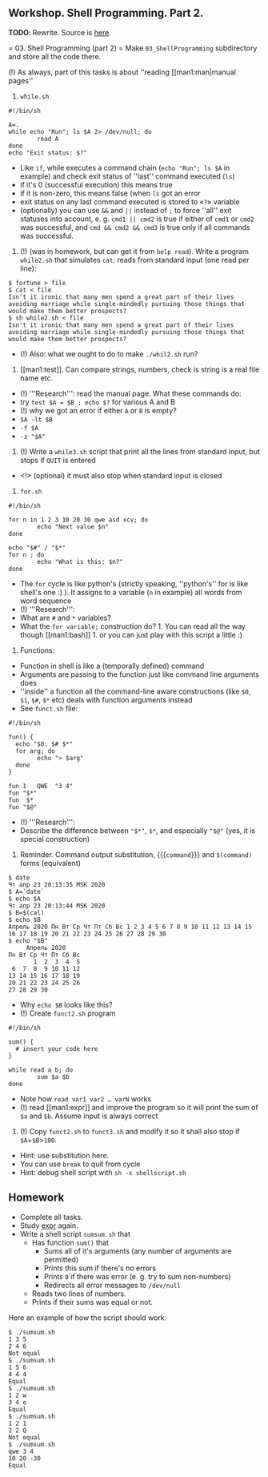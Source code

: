 Workshop. Shell Programming. Part 2.
---

__TODO__: Rewrite. Source is [here](https://uneex.ru/HSE/ArchitectureOS/Lab_03_ShellProgramming).

= 03. Shell Programming (part 2) =
Make `03_ShellProgramming` subdirectory and store all the code there.

(!) As always, part of this tasks is about ''reading [[man1:man|manual pages''

 1. `while.sh`
 
 ```shell script
 #!/bin/sh

 A=.
 while echo "Run"; ls $A 2> /dev/null; do
         read A
 done
 echo "Exit status: $?"
```

  * Like `if`, while executes a command chain (`echo "Run"; ls $A` in example) and check exit status of ''last'' command executed (`ls`)
   * if it's 0 (successful execution) this means true
   * if it is non-zero, this means false (when `ls` got an error
  * exit status on any last command executed is stored to «`?`» variable
  * (optionally) you can use `&&` and `||` instead of `;` to force ''all'' exit statuses into account, e. g. `cmd1 || cmd2` is true if either of `cmd1` or `cmd2` was successful, and `cmd && cmd2 && cmd3` is true only if all commands was successful.
 1. (!) (was in homework, but can get it from `help read`). Write a program `while2.sh` that simulates `cat`: reads from standard input (one read per line):

```shell script
$ fortune > file
$ cat < file
Isn't it ironic that many men spend a great part of their lives
avoiding marriage while single-mindedly pursuing those things that
would make them better prospects?
$ sh while2.sh < file
Isn't it ironic that many men spend a great part of their lives
avoiding marriage while single-mindedly pursuing those things that
would make them better prospects?
```

  * (!) Also:  what we ought to do to make `./whil2.sh` run?
 1. [[man1:test]]. Can compare strings, numbers, check is string is a real file name etc.
  * (!) '''Research''': read the manual page. What these commands do:
  * try `test $A = $B ; echo $?` for various A and B
   * (!) why we got an error if either `A` or `B` is empty?
  * `$A -lt $B`
  * `-f $A`
  * `-z "$A"`
 1. (!) Write a `while3.sh` script that print all the lines from standard input, but stops if `QUIT` is entered
  * <!> (optional) it must also stop when standard input is closed
 1. `for.sh`

```shell script
#!/bin/sh

for n in 1 2 3 10 20 30 qwe asd xcv; do
        echo "Next value $n"
done

echo "$#" / "$*"
for n ; do
        echo "What is this: $n?"
done
```

  * The `for` cycle is like python's (strictly speaking, ''python's'' for is like shell's one :) ). It assigns to a variable (`n` in example) all words from word sequence
  * (!) '''Research''':
   * What are `#` and `*` variables?
   * What the `for variable;` construction do?
    1. You can read all the way though [[man1:bash]]
    1. or you can just play with this script a little :)
 1. Functions:
  * Function in shell is like a (temporally defined) command
  * Arguments are passing to the function just like command line arguments does
  * ''inside'' a function all the command-line aware constructions (like `$0`, `$1`, `$#`, `$*` etc) deals with function arguments instead
  * See `funct.sh` file:

```shell script
#!/bin/sh

fun() {
  echo "$0: $# $*"
  for arg; do
        echo "> $arg"
  done
}

fun 1   QWE  "3 4"
fun "$*"
fun  $*
fun "$@"
```

  * (!) '''Research''':
   * Describe the difference between `"$*"`, `$*`, and especially `"$@"` (yes, it is special construction)
 1. Reminder. Command output substitution, {{{`command`}}} and `$(command)` forms (equivalent)

```shell script
$ date
Чт апр 23 20:13:35 MSK 2020
$ A=`date`
$ echo $A
Чт апр 23 20:13:44 MSK 2020
$ B=$(cal)
$ echo $B
Апрель 2020 Пн Вт Ср Чт Пт Сб Вс 1 2 3 4 5 6 7 8 9 10 11 12 13 14 15 16 17 18 19 20 21 22 23 24 25 26 27 28 29 30
$ echo "$B"
     Апрель 2020
Пн Вт Ср Чт Пт Сб Вс
       1  2  3  4  5
 6  7  8  9 10 11 12
13 14 15 16 17 18 19
20 21 22 23 24 25 26
27 28 29 30
```
   * Why `echo $B` looks like this?
  * (!) Create `funct2.sh` program

```shell script
#!/bin/sh

sum() {
  # insert your code here
}

while read a b; do
        sum $a $b
done
```

  * Note how `read var1 var2 … varN` works
  * (!) read [[man1:expr]] and improve the program so it will print the sum of `$a` and `$b`. Assume input is always correct
 1. (!) Copy `funct2.sh` to `funct3.sh` and modify it so it shall also stop if `$A`+`$B`>`100`.
  * Hint: use substitution here.
  * You can use `break` to quit from cycle
  * Hint: debug shell script with `sh -x shellscript.sh`

## Homework

* Complete all tasks.
* Study [expr](https://man7.org/linux/man-pages/man1/expr.1.html) again.
* Write a shell script `sumsum.sh` that
   * Has function `sum()` that
     * Sums all of it's arguments (any number of arguments are permitted)
     * Prints this sum if there's no errors
     * Prints `0` if there was error (e. g. try to sum non-numbers)
     * Redirects all error messages to `/dev/null`
  * Reads two lines of numbers.
  * Prints if their sums was equal or not.

Here an example of how the script should work:

```shell script
$ ./sumsum.sh
1 3 5
2 4 6
Not equal
$ ./sumsum.sh
1 5 6
4 4 4
Equal
$ ./sumsum.sh
1 2 w
3 4 e
Equal
$ ./sumsum.sh
1 2 1
2 2 Q
Not equal
$ ./sumsum.sh
qwe 3 4
10 20 -30
Equal
```
